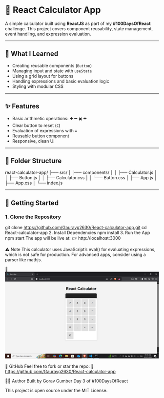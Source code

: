 # 🔢 React Calculator App

A simple calculator built using **ReactJS** as part of my **#100DaysOfReact** challenge. This project covers component reusability, state management, event handling, and expression evaluation.

---

## 🧠 What I Learned

- Creating reusable components (`Button`)
- Managing input and state with `useState`
- Using a grid layout for buttons
- Handling expressions and basic evaluation logic
- Styling with modular CSS

---

## ✨ Features

- Basic arithmetic operations: ➕ ➖ ✖️ ➗  
- Clear button to reset (`C`)
- Evaluation of expressions with `=`
- Reusable button component
- Responsive, clean UI

---

## 📁 Folder Structure

react-calculator-app/
├── src/
│ ├── components/
│ │ ├── Calculator.js
│ │ ├── Button.js
│ │ ├── Calculator.css
│ │ └── Button.css
│ ├── App.js
│ ├── App.css
│ └── index.js

---

## 🚀 Getting Started

### 1. Clone the Repository
git clone https://github.com/Gauravg2630/React-calculator-app.git
cd React-calculator-app
2. Install Dependencies
npm install
3. Run the App
npm start
The app will be live at:
👉 http://localhost:3000

⚠️ Note
This calculator uses JavaScript’s eval() for evaluating expressions, which is not safe for production. For advanced apps, consider using a parser like mathjs.

📸 ![Calculator Screenshot](./Screenshot%20(357).png)
 
🔗 GitHub
Feel free to fork or star the repo:
🔗 https://github.com/Gauravg2630/React-calculator-app

🙋‍♂️ Author
Built by Gorav Gumber
Day 3 of #100DaysOfReact

This project is open source under the MIT License.
